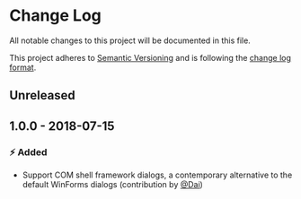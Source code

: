 # Change Log

All notable changes to this project will be documented in this file.

This project adheres to [Semantic Versioning](http://semver.org/) and is following the [change log format](http://keepachangelog.com).

## Unreleased

## 1.0.0 - 2018-07-15

### :zap: Added

- Support COM shell framework dialogs, a contemporary alternative to the default WinForms dialogs (contribution by [@Dai](https://github.com/Jehoel))

